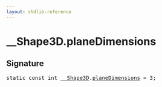 ```yaml
---
layout: stdlib-reference
---
```


# __Shape3D.planeDimensions

## Signature
<pre>
<span class='code_keyword'>static</span> <span class='code_keyword'>const</span> <span class="code_keyword">int</span> <a href="/stdlib-reference/types/Shape3D/index" class="code_type">__Shape3D</a>.<a href="/stdlib-reference/types/Shape3D/planeDimensions">planeDimensions</a> = 3;
</pre>

